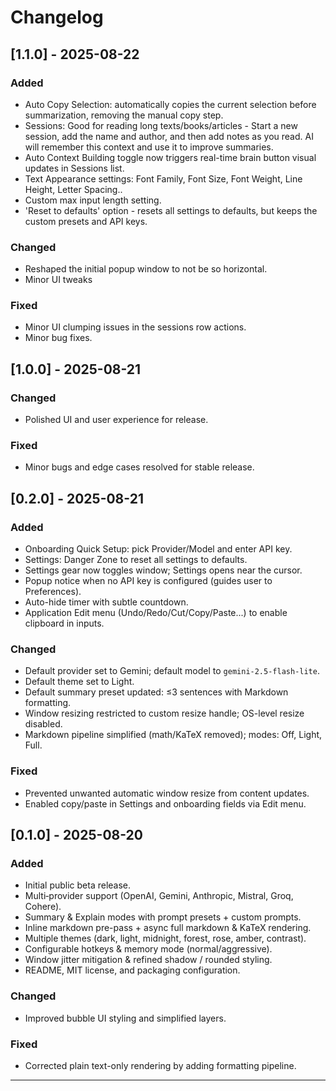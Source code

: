 # Changelog
## [1.1.0] - 2025-08-22
### Added
- Auto Copy Selection: automatically copies the current selection before summarization, removing the manual copy step.
- Sessions: Good for reading long texts/books/articles - Start a new session, add the name and author, and then add notes as you read. AI will remember this context and use it to improve summaries.
- Auto Context Building toggle now triggers real-time brain button visual updates in Sessions list.
- Text Appearance settings: Font Family, Font Size, Font Weight, Line Height, Letter Spacing..
- Custom max input length setting.
- 'Reset to defaults' option - resets all settings to defaults, but keeps the custom presets and API keys.

### Changed
- Reshaped the initial popup window to not be so horizontal.
- Minor UI tweaks


### Fixed
- Minor UI clumping issues in the sessions row actions.
- Minor bug fixes.

## [1.0.0] - 2025-08-21
### Changed
- Polished UI and user experience for release.
### Fixed
- Minor bugs and edge cases resolved for stable release.


## [0.2.0] - 2025-08-21
### Added
- Onboarding Quick Setup: pick Provider/Model and enter API key.
- Settings: Danger Zone to reset all settings to defaults.
- Settings gear now toggles window; Settings opens near the cursor.
- Popup notice when no API key is configured (guides user to Preferences).
- Auto-hide timer with subtle countdown.
- Application Edit menu (Undo/Redo/Cut/Copy/Paste...) to enable clipboard in inputs.

### Changed
- Default provider set to Gemini; default model to `gemini-2.5-flash-lite`.
- Default theme set to Light.
- Default summary preset updated: ≤3 sentences with Markdown formatting.
- Window resizing restricted to custom resize handle; OS-level resize disabled.
- Markdown pipeline simplified (math/KaTeX removed); modes: Off, Light, Full.

### Fixed
- Prevented unwanted automatic window resize from content updates.
- Enabled copy/paste in Settings and onboarding fields via Edit menu.

## [0.1.0] - 2025-08-20
### Added
- Initial public beta release.
- Multi‑provider support (OpenAI, Gemini, Anthropic, Mistral, Groq, Cohere).
- Summary & Explain modes with prompt presets + custom prompts.
- Inline markdown pre-pass + async full markdown & KaTeX rendering.
- Multiple themes (dark, light, midnight, forest, rose, amber, contrast).
- Configurable hotkeys & memory mode (normal/aggressive).
- Window jitter mitigation & refined shadow / rounded styling.
- README, MIT license, and packaging configuration.

### Changed
- Improved bubble UI styling and simplified layers.

### Fixed
- Corrected plain text-only rendering by adding formatting pipeline.

---

